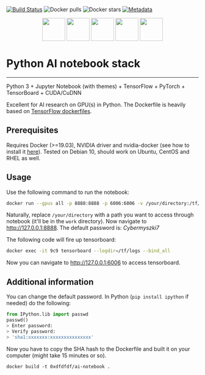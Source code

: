 [![Build Status](https://travis-ci.org/0xdfdfdf/ai-notebook.svg?branch=master)](https://travis-ci.org/0xdfdfdf/ai-notebook)
![Docker pulls](https://img.shields.io/docker/pulls/0xdfdfdf/ai-notebook.svg)
![Docker stars](https://img.shields.io/docker/stars/0xdfdfdf/ai-notebook.svg)
[![Metadata](https://images.microbadger.com/badges/image/0xdfdfdf/ai-notebook.svg)](https://microbadger.com/images/0xdfdfdf/ai-notebook)

<p align="center">
   <img height="60" src="https://upload.wikimedia.org/wikipedia/commons/thumb/c/c3/Python-logo-notext.svg/1024px-Python-logo-notext.svg.png" />
   <img height="60" src="https://samskalicky.files.wordpress.com/2018/08/cudnn-logo.png" />
  <img height="60" src="https://upload.wikimedia.org/wikipedia/commons/thumb/3/38/Jupyter_logo.svg/1200px-Jupyter_logo.svg.png" />
  <img height="60" src="https://devblogs.nvidia.com/wp-content/uploads/2017/04/pytorch-logo-dark.png" />
  <img height="60" src="https://miro.medium.com/max/7752/1*zmMOdVZ_j9vwMcpdD8Uceg.png" />
</p>

# Python AI notebook stack
------------
Python 3 + Jupyter Notebook (with themes) + TensorFlow + PyTorch + TensorBoard + CUDA/CuDNN

Excellent for AI research on GPU(s) in Python. The Dockerfile is heavily based on [TensorFlow dockerfiles](https://github.com/tensorflow/tensorflow/tree/master/tensorflow/tools/dockerfiles).

## Prerequisites
Requires Docker (>=19.03), NVIDIA driver and nvidia-docker (see how to install it [here](https://github.com/NVIDIA/nvidia-docker)). Tested on Debian 10, should work on Ubuntu, CentOS and RHEL as well.

## Usage
Use the following command to run the notebook:
```bash
docker run --gpus all -p 8888:8888 -p 6006:6006 -v /your/directory:/tf/work -d 0xdfdfdf/ai-notebook
```
Naturally, replace ```/your/directory``` with a path you want to access through notebook (it'll be in the ```work``` directory).
Now navigate to http://127.0.0.1:8888.
The default password is: *Cybermyszki7*

The following code will fire up tensorboard:
```bash
docker exec -it 9c9 tensorboard --logdir=/tf/logs --bind_all
```
Now you can navigate to http://127.0.0.1:6006 to access tensorboard.

## Additional information
You can change the default password.
In Python (```pip install ipython``` if needed) do the following:
```python
from IPython.lib import passwd
passwd()
> Enter password:
> Verify password:
> 'sha1:xxxxxxx:xxxxxxxxxxxxxxx'
```
Now you have to copy the SHA hash to the Dockerfile and built it on your computer (might take 15 minutes or so).
```
docker build -t 0xdfdfdf/ai-notebook .
```
